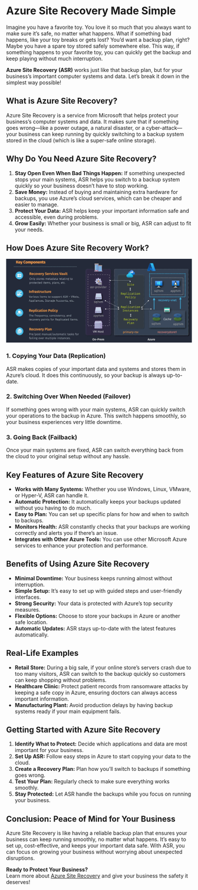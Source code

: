 # **Azure Site Recovery Made Simple**

Imagine you have a favorite toy. You love it so much that you always want to make sure it’s safe, no matter what happens. What if something bad happens, like your toy breaks or gets lost? You’d want a backup plan, right? Maybe you have a spare toy stored safely somewhere else. This way, if something happens to your favorite toy, you can quickly get the backup and keep playing without much interruption.

**Azure Site Recovery (ASR)** works just like that backup plan, but for your business’s important computer systems and data. Let’s break it down in the simplest way possible!

## **What is Azure Site Recovery?**

Azure Site Recovery is a service from Microsoft that helps protect your business’s computer systems and data. It makes sure that if something goes wrong—like a power outage, a natural disaster, or a cyber-attack—your business can keep running by quickly switching to a backup system stored in the cloud (which is like a super-safe online storage).

## **Why Do You Need Azure Site Recovery?**

1. **Stay Open Even When Bad Things Happen:** If something unexpected stops your main systems, ASR helps you switch to a backup system quickly so your business doesn’t have to stop working.
2. **Save Money:** Instead of buying and maintaining extra hardware for backups, you use Azure’s cloud services, which can be cheaper and easier to manage.
3. **Protect Your Data:** ASR helps keep your important information safe and accessible, even during problems.
4. **Grow Easily:** Whether your business is small or big, ASR can adjust to fit your needs.

## **How Does Azure Site Recovery Work?**

![alt text](images/asr.png)

### **1. Copying Your Data (Replication)**

ASR makes copies of your important data and systems and stores them in Azure’s cloud. It does this continuously, so your backup is always up-to-date.

### **2. Switching Over When Needed (Failover)**

If something goes wrong with your main systems, ASR can quickly switch your operations to the backup in Azure. This switch happens smoothly, so your business experiences very little downtime.

### **3. Going Back (Failback)**

Once your main systems are fixed, ASR can switch everything back from the cloud to your original setup without any hassle.

## **Key Features of Azure Site Recovery**

- **Works with Many Systems:** Whether you use Windows, Linux, VMware, or Hyper-V, ASR can handle it.
- **Automatic Protection:** It automatically keeps your backups updated without you having to do much.
- **Easy to Plan:** You can set up specific plans for how and when to switch to backups.
- **Monitors Health:** ASR constantly checks that your backups are working correctly and alerts you if there’s an issue.
- **Integrates with Other Azure Tools:** You can use other Microsoft Azure services to enhance your protection and performance.

## **Benefits of Using Azure Site Recovery**

- **Minimal Downtime:** Your business keeps running almost without interruption.
- **Simple Setup:** It’s easy to set up with guided steps and user-friendly interfaces.
- **Strong Security:** Your data is protected with Azure’s top security measures.
- **Flexible Options:** Choose to store your backups in Azure or another safe location.
- **Automatic Updates:** ASR stays up-to-date with the latest features automatically.

## **Real-Life Examples**

- **Retail Store:** During a big sale, if your online store’s servers crash due to too many visitors, ASR can switch to the backup quickly so customers can keep shopping without problems.
- **Healthcare Clinic:** Protect patient records from ransomware attacks by keeping a safe copy in Azure, ensuring doctors can always access important information.
- **Manufacturing Plant:** Avoid production delays by having backup systems ready if your main equipment fails.

## **Getting Started with Azure Site Recovery**

1. **Identify What to Protect:** Decide which applications and data are most important for your business.
2. **Set Up ASR:** Follow easy steps in Azure to start copying your data to the cloud.
3. **Create a Recovery Plan:** Plan how you’ll switch to backups if something goes wrong.
4. **Test Your Plan:** Regularly check to make sure everything works smoothly.
5. **Stay Protected:** Let ASR handle the backups while you focus on running your business.

## **Conclusion: Peace of Mind for Your Business**

Azure Site Recovery is like having a reliable backup plan that ensures your business can keep running smoothly, no matter what happens. It’s easy to set up, cost-effective, and keeps your important data safe. With ASR, you can focus on growing your business without worrying about unexpected disruptions.

**Ready to Protect Your Business?**  
Learn more about [Azure Site Recovery](https://azure.microsoft.com/en-us/services/site-recovery/) and give your business the safety it deserves!
